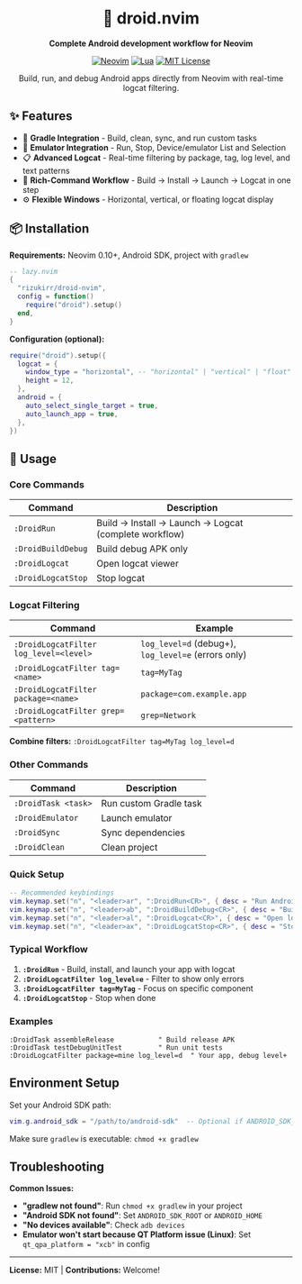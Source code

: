 <div align="center">

# 🤖 droid.nvim

**Complete Android development workflow for Neovim**

[![Neovim](https://img.shields.io/badge/Neovim-0.10+-green.svg?style=flat-square&logo=neovim)](https://neovim.io)
[![Lua](https://img.shields.io/badge/Made%20with-Lua-blue.svg?style=flat-square&logo=lua)](https://lua.org)
[![MIT License](https://img.shields.io/badge/License-MIT-yellow.svg?style=flat-square)](LICENSE)

Build, run, and debug Android apps directly from Neovim with real-time logcat filtering.

</div>

## ✨ Features

- 🔧 **Gradle Integration** - Build, clean, sync, and run custom tasks
- 📱 **Emulator Integration** - Run, Stop, Device/emulator List and Selection
- 📋 **Advanced Logcat** - Real-time filtering by package, tag, log level, and text patterns
- 🚀 **Rich-Command Workflow** - Build → Install → Launch → Logcat in one step
- ⚙️ **Flexible Windows** - Horizontal, vertical, or floating logcat display

## 📦 Installation

**Requirements:** Neovim 0.10+, Android SDK, project with `gradlew`

```lua
-- lazy.nvim
{
  "rizukirr/droid-nvim",
  config = function()
    require("droid").setup()
  end,
}
```

**Configuration (optional):**

```lua
require("droid").setup({
  logcat = {
    window_type = "horizontal", -- "horizontal" | "vertical" | "float"
    height = 12,
  },
  android = {
    auto_select_single_target = true,
    auto_launch_app = true,
  },
})
```

## 🚀 Usage

### Core Commands

| Command            | Description                                           |
| ------------------ | ----------------------------------------------------- |
| `:DroidRun`        | Build → Install → Launch → Logcat (complete workflow) |
| `:DroidBuildDebug` | Build debug APK only                                  |
| `:DroidLogcat`     | Open logcat viewer                                    |
| `:DroidLogcatStop` | Stop logcat                                           |

### Logcat Filtering

| Command                                | Example                                             |
| -------------------------------------- | --------------------------------------------------- |
| `:DroidLogcatFilter log_level=<level>` | `log_level=d` (debug+), `log_level=e` (errors only) |
| `:DroidLogcatFilter tag=<name>`        | `tag=MyTag`                                         |
| `:DroidLogcatFilter package=<name>`    | `package=com.example.app`                           |
| `:DroidLogcatFilter grep=<pattern>`    | `grep=Network`                                      |

**Combine filters:** `:DroidLogcatFilter tag=MyTag log_level=d`

### Other Commands

| Command             | Description            |
| ------------------- | ---------------------- |
| `:DroidTask <task>` | Run custom Gradle task |
| `:DroidEmulator`    | Launch emulator        |
| `:DroidSync`        | Sync dependencies      |
| `:DroidClean`       | Clean project          |

### Quick Setup

```lua
-- Recommended keybindings
vim.keymap.set("n", "<leader>ar", ":DroidRun<CR>", { desc = "Run Android app" })
vim.keymap.set("n", "<leader>ab", ":DroidBuildDebug<CR>", { desc = "Build debug APK" })
vim.keymap.set("n", "<leader>al", ":DroidLogcat<CR>", { desc = "Open logcat" })
vim.keymap.set("n", "<leader>ax", ":DroidLogcatStop<CR>", { desc = "Stop logcat" })
```

### Typical Workflow

1. **`:DroidRun`** - Build, install, and launch your app with logcat
2. **`:DroidLogcatFilter log_level=e`** - Filter to show only errors
3. **`:DroidLogcatFilter tag=MyTag`** - Focus on specific component
4. **`:DroidLogcatStop`** - Stop when done

### Examples

```vim
:DroidTask assembleRelease           " Build release APK
:DroidTask testDebugUnitTest         " Run unit tests
:DroidLogcatFilter package=mine log_level=d  " Your app, debug level+
```

## Environment Setup

Set your Android SDK path:

```lua
vim.g.android_sdk = "/path/to/android-sdk"  -- Optional if ANDROID_SDK_ROOT is set
```

Make sure `gradlew` is executable: `chmod +x gradlew`

## Troubleshooting

**Common Issues:**

- **"gradlew not found"**: Run `chmod +x gradlew` in your project
- **"Android SDK not found"**: Set `ANDROID_SDK_ROOT` or `ANDROID_HOME`
- **"No devices available"**: Check `adb devices`
- **Emulator won't start because QT Platform issue (Linux)**: Set `qt_qpa_platform = "xcb"` in config

---

**License:** MIT | **Contributions:** Welcome!
